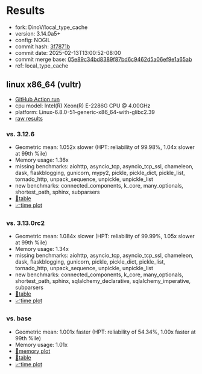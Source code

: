 # Results

- fork: DinoV/local_type_cache
- version: 3.14.0a5+
- config: NOGIL
- commit hash: [3f7871b](https://github.com/DinoV/cpython/commit/3f7871b)
- commit date: 2025-02-13T13:00:52-08:00
- commit merge base: [05e89c34bd8389f87bd6c9462d5a06ef9e1a65ab](https://github.com/python/cpython/commit/05e89c34bd8389f87bd6c9462d5a06ef9e1a65ab)
- ref: local_type_cache

## linux x86_64 (vultr)

- [GitHub Action run](https://github.com/facebookexperimental/free-threading-benchmarking/actions/runs/13316987193)
- cpu model: Intel(R) Xeon(R) E-2286G CPU @ 4.00GHz
- platform: Linux-6.8.0-51-generic-x86_64-with-glibc2.39
- [raw results](bm-20250213-vultr-x86_64-DinoV-local_type_cache-3.14.0a5%2B-3f7871b.json)

### vs. 3.12.6

- Geometric mean: 1.052x slower (HPT: reliability of 99.98%, 1.04x slower at 99th %ile)
- Memory usage: 1.36x
- missing benchmarks: aiohttp, asyncio_tcp, asyncio_tcp_ssl, chameleon, dask, flaskblogging, gunicorn, mypy2, pickle, pickle_dict, pickle_list, tornado_http, unpack_sequence, unpickle, unpickle_list
- new benchmarks: connected_components, k_core, many_optionals, shortest_path, sphinx, subparsers
- [📄table](bm-20250213-vultr-x86_64-DinoV-local_type_cache-3.14.0a5%2B-3f7871b-vs-3.12.6.md)
- [📈time plot](bm-20250213-vultr-x86_64-DinoV-local_type_cache-3.14.0a5%2B-3f7871b-vs-3.12.6.svg)

### vs. 3.13.0rc2

- Geometric mean: 1.084x slower (HPT: reliability of 99.99%, 1.05x slower at 99th %ile)
- Memory usage: 1.34x
- missing benchmarks: aiohttp, asyncio_tcp, asyncio_tcp_ssl, chameleon, dask, flaskblogging, gunicorn, pickle, pickle_dict, pickle_list, tornado_http, unpack_sequence, unpickle, unpickle_list
- new benchmarks: connected_components, k_core, many_optionals, shortest_path, sphinx, sqlalchemy_declarative, sqlalchemy_imperative, subparsers
- [📄table](bm-20250213-vultr-x86_64-DinoV-local_type_cache-3.14.0a5%2B-3f7871b-vs-3.13.0rc2.md)
- [📈time plot](bm-20250213-vultr-x86_64-DinoV-local_type_cache-3.14.0a5%2B-3f7871b-vs-3.13.0rc2.svg)

### vs. base

- Geometric mean: 1.001x faster (HPT: reliability of 54.34%, 1.00x faster at 99th %ile)
- Memory usage: 1.01x
- [🧠memory plot](bm-20250213-vultr-x86_64-DinoV-local_type_cache-3.14.0a5%2B-3f7871b-vs-base-mem.svg)
- [📄table](bm-20250213-vultr-x86_64-DinoV-local_type_cache-3.14.0a5%2B-3f7871b-vs-base.md)
- [📈time plot](bm-20250213-vultr-x86_64-DinoV-local_type_cache-3.14.0a5%2B-3f7871b-vs-base.svg)

